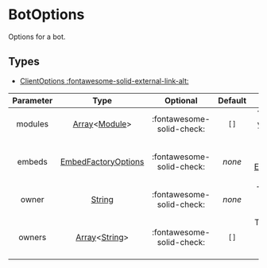 # BotOptions

Options for a bot.

## Types
- [ClientOptions :fontawesome-solid-external-link-alt:](https://discord.js.org/#/docs/main/stable/typedef/ClientOptions)

| Parameter | Type                      | Optional                  | Default | Description |
| :-------: | :-----------------------: | :-----------------------: | :-----: | :---------: |
| modules   | [Array]&lt;[Module][]&gt; | :fontawesome-solid-check: | `[]`    | The modules you want the bot to use |
| embeds    | [EmbedFactoryOptions][]   | :fontawesome-solid-check: | *none*  | Options for the [EmbedFactory][] of this bot |
| owner     | [String]                  | :fontawesome-solid-check: | *none*  | The owner of the bot, if there's one |
| owners    | [Array]&lt;[String]&gt;   | :fontawesome-solid-check: | `[]`    | The owners of the bot, if there's multiple |



[Module]: Module.md
[EmbedFactory]: EmbedFactory.md
[EmbedFactoryOptions]: EmbedFactoryOptions.md

[Array]: https://developer.mozilla.org/en-US/docs/Web/JavaScript/Reference/Global_Objects/Array
[String]: https://developer.mozilla.org/en-US/docs/Web/JavaScript/Reference/Global_Objects/String
